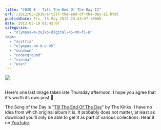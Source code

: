 ```yaml
---
title: "2039 E - Till The End Of The Day II"
url: /2012/05/2039-e-till-the-end-of-the-day-ii.html
publishDate: Fri, 18 May 2012 23:43:07 +0000
date: 2012-05-19 01:43:07
categories: 
  - "olympus-m-zuiko-digital-45-mm-f1-8"
tags: 
  - "austria"
  - "olympus-om-d-e-m5"
  - "sundown"
  - "underground"
  - "vienna"
  - "wien"
---
```

<div class="container">
<div class="center"><a target="_blank" href="https://d25zfm9zpd7gm5.cloudfront.net/1200x1200/2012/20120517_195521_lr.jpg"><img src="https://d25zfm9zpd7gm5.cloudfront.net/0600x0600/2012/20120517_195521_lr.jpg" /></a></div>
</div>
<br />

Here's one last image taken late Thursday afternoon. I hope you agree that it's worth its own post 🙂

 The Song of the Day is "<a href="http://www.lyricsmode.com/lyrics/k/kinks/till_the_end_of_the_day.html" target="_blank">Till The End Of The Day</a>" by The Kinks. I have no idea from which original album it is. It probably does not matter, at least as download you'll only be able to get it as part of various collections. Hear it on <a href="http://www.youtube.com/watch?v=utiosGC7RKc" target="_blank">YouTube</a>.
